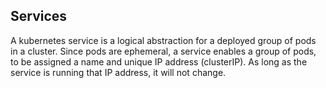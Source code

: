 ## Services

A kubernetes service is a logical abstraction for a deployed group of pods in a cluster. Since pods are ephemeral, a service enables a group of pods, to be assigned a name and unique IP address (clusterIP). As long as the service is running that IP address, it will not change.
